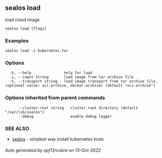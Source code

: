 ## sealos load

load cloud image

```
sealos load [flags]
```

### Examples

```
sealos load -i kubernetes.tar
```

### Options

```
  -h, --help               help for load
  -i, --input string       load image from tar archive file
  -t, --transport string   load image transport from tar archive file.(optional value: oci-archive, docker-archive) (default "oci-archive")
```

### Options inherited from parent commands

```
      --cluster-root string   cluster root directory (default "/var/lib/sealos")
      --debug                 enable debug logger
```

### SEE ALSO

* [sealos](sealos.md)	 - simplest way install kubernetes tools.

###### Auto generated by spf13/cobra on 13-Oct-2022
